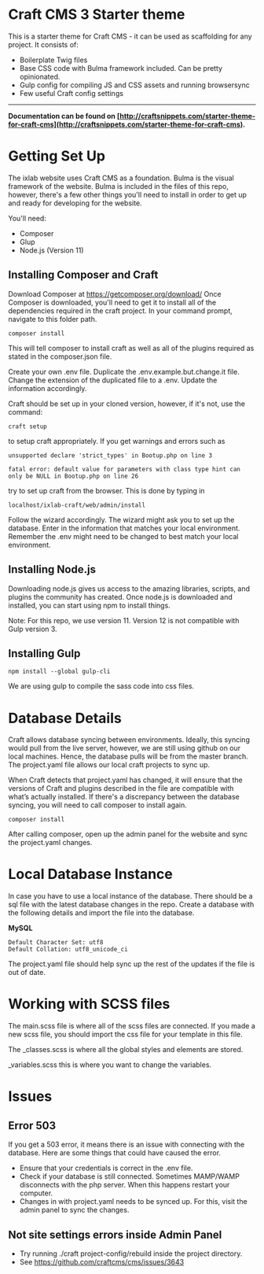 # Craft CMS 3 Starter theme

This is a starter theme for Craft CMS - it can be used as scaffolding for any project. It consists of:

* Boilerplate Twig files
* Base CSS code with Bulma framework included. Can be pretty opinionated.
* Gulp config for compiling JS and CSS assets and running browsersync
* Few useful Craft config settings

-------------------------

**Documentation can be found on [http://craftsnippets.com/starter-theme-for-craft-cms](http://craftsnippets.com/starter-theme-for-craft-cms).**

# Getting Set Up
The ixlab website uses Craft CMS as a foundation. Bulma is the visual framework of the website. Bulma is included in the files of this repo, however, there's a few other things you'll need to install in order to get up and ready for developing for the website.

You'll need:
* Composer
* Glup
* Node.js (Version 11)

## Installing Composer and Craft

Download Composer at https://getcomposer.org/download/
Once Composer is downloaded, you'll need to get it to install all of the dependencies required in the craft project. In your command prompt, navigate to this folder path.

```
composer install
```

This will tell composer to install craft as well as all of the plugins required as stated in the composer.json file.

Create your own .env file. Duplicate the .env.example.but.change.it file. Change the extension of the duplicated file to a .env. Update the information accordingly.

Craft should be set up in your cloned version, however, if it's not, use the command:

```
craft setup
```

to setup craft appropriately. If you get warnings and errors such as

```
unsupported declare 'strict_types' in Bootup.php on line 3

fatal error: default value for parameters with class type hint can only be NULL in Bootup.php on line 26
```

try to set up craft from the browser. This is done by typing in

`localhost/ixlab-craft/web/admin/install`

Follow the wizard accordingly. The wizard might ask you to set up the database. Enter in the information that matches your local environment. Remember the .env might need to be changed to best match your local environment.

## Installing Node.js

Downloading node.js gives us access to the amazing libraries, scripts, and plugins the community has created. Once node.js is downloaded and installed, you can start using npm to install things.

Note: For this repo, we use version 11. Version 12 is not compatible with Gulp version 3.

## Installing Gulp

```
npm install --global gulp-cli
```

We are using gulp to compile the sass code into css files.

# Database Details
Craft allows database syncing between environments. Ideally, this syncing would pull from the live server, however, we are still using github on our local machines. Hence, the database pulls will be from the master branch. The project.yaml file allows our local craft projects to sync up.

When Craft detects that project.yaml has changed, it will ensure that the versions of Craft and plugins described in the file are compatible with what’s actually installed. If there's a discrepancy between the database syncing, you will need to call composer to install again.

```
composer install

```

After calling composer, open up the admin panel for the website and sync the project.yaml changes. 

# Local Database Instance
In case you have to use a local instance of the database. There should be a sql file with the latest database changes in the repo. Create a database with the following details and import the file into the database.

**MySQL**

```
Default Character Set: utf8
Default Collation: utf8_unicode_ci
```

The project.yaml file should help sync up the rest of the updates if the file is out of date.

# Working with SCSS files
The main.scss file is where all of the scss files are connected. If you made a new scss file, you should import the css file for your template in this file. 

The _classes.scss is where all the global styles and elements are stored.

_variables.scss this is where you want to change the variables. 

# Issues
## Error 503
If you get a 503 error, it means there is an issue with connecting with the database. Here are some things that could have caused the error. 

* Ensure that your credentials is correct in the .env file. 
* Check if your database is still connected. Sometimes MAMP/WAMP disconnects with the php server. When this happens restart your computer. 
* Changes in with project.yaml needs to be synced up. For this, visit the admin panel to sync the changes. 

## Not site settings errors inside Admin Panel

* Try running ./craft project-config/rebuild inside the project directory.
* See https://github.com/craftcms/cms/issues/3643